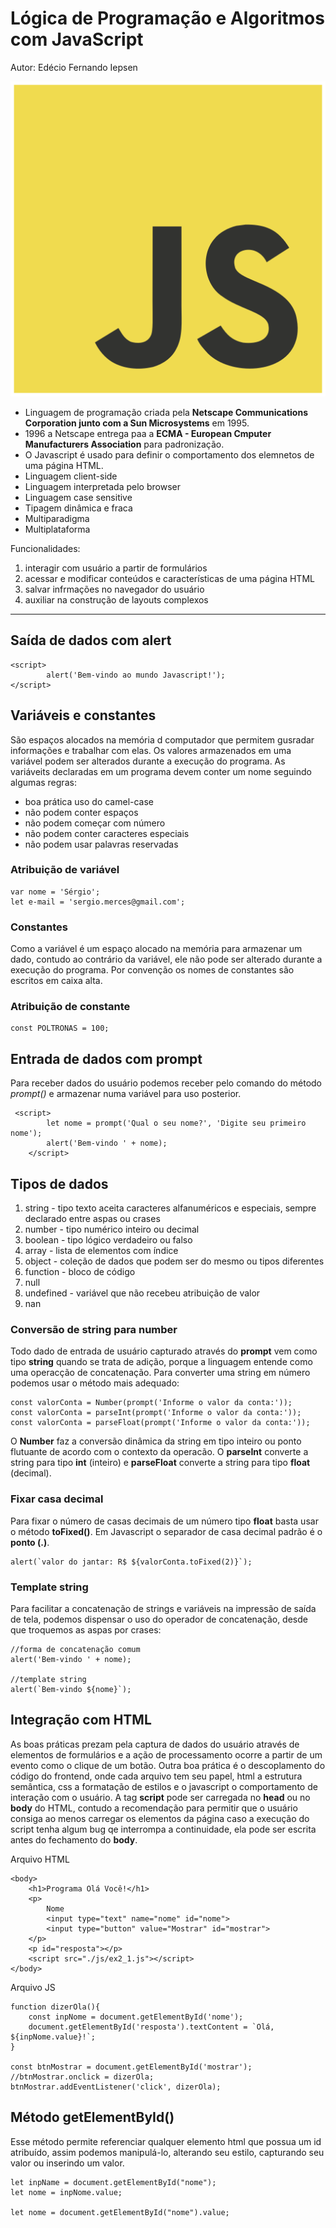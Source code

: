 # Lógica de Programação e Algoritmos com JavaScript

Autor: Edécio Fernando Iepsen

![logotipo Javascript](javascript_logo.png)

- Linguagem de programação criada pela **Netscape Communications Corporation junto com a Sun Microsystems** em 1995.
- 1996 a Netscape entrega paa a **ECMA - European Cmputer Manufacturers Association** para padronização.
- O Javascript é usado para definir o comportamento dos elemnetos de uma página HTML.
- Linguagem client-side
- Linguagem interpretada pelo browser
- Linguagem case sensitive
- Tipagem dinâmica e fraca
- Multiparadigma
- Multiplataforma

Funcionalidades:

1. interagir com usuário a partir de formulários
2. acessar e modificar conteúdos e características de uma página HTML
3. salvar infrmações no navegador do usuário
4. auxiliar na construção de layouts complexos

---

## Saída de dados com alert

```
<script>
        alert('Bem-vindo ao mundo Javascript!');
</script>
```

## Variáveis e constantes

São espaços alocados na memória d computador que permitem gusradar informações e trabalhar com elas. Os valores armazenados em uma variável podem ser alterados durante a execução do programa.
As variáveits declaradas em um programa devem conter um nome seguindo algumas regras:

- boa prática uso do camel-case
- não podem conter espaços
- não podem começar com número
- não podem conter caracteres especiais
- não podem usar palavras reservadas

### Atribuição de variável

```
var nome = 'Sérgio';
let e-mail = 'sergio.merces@gmail.com';
```

### Constantes

Como a variável é um espaço alocado na memória para armazenar um dado, contudo ao contrário da variável, ele não pode ser alterado durante a execução do programa. Por convenção os nomes de constantes são escritos em caixa alta.

### Atribuição de constante

```
const POLTRONAS = 100;
```

## Entrada de dados com prompt

Para receber dados do usuário podemos receber pelo comando do método _prompt()_ e armazenar numa variável para uso posterior.

```
 <script>
        let nome = prompt('Qual o seu nome?', 'Digite seu primeiro nome');
        alert('Bem-vindo ' + nome);
    </script>
```

## Tipos de dados

1. string - tipo texto aceita caracteres alfanuméricos e especiais, sempre declarado entre aspas ou crases
2. number - tipo numérico inteiro ou decimal
3. boolean - tipo lógico verdadeiro ou falso
4. array - lista de elementos com índice
5. object - coleção de dados que podem ser do mesmo ou tipos diferentes
6. function - bloco de código
7. null
8. undefined - variável que não recebeu atribuição de valor
9. nan

### Conversão de string para number

Todo dado de entrada de usuário capturado através do **prompt** vem como tipo **string** quando se trata de adição, porque a linguagem entende como uma operacção de concatenação. Para converter uma string em número podemos usar o método mais adequado:

```
const valorConta = Number(prompt('Informe o valor da conta:'));
const valorConta = parseInt(prompt('Informe o valor da conta:'));
const valorConta = parseFloat(prompt('Informe o valor da conta:'));
```

O **Number** faz a conversão dinâmica da string em tipo inteiro ou ponto flutuante de acordo com o contexto da operacão.
O **parseInt** converte a string para tipo **int** (inteiro) e **parseFloat** converte a string para tipo **float** (decimal).

### Fixar casa decimal

Para fixar o número de casas decimais de um número tipo **float** basta usar o método **toFixed()**.
Em Javascript o separador de casa decimal padrão é o **ponto (.)**.

```
alert(`valor do jantar: R$ ${valorConta.toFixed(2)}`);
```

### Template string

Para facilitar a concatenação de strings e variáveis na impressão de saída de tela, podemos dispensar o uso do operador de concatenação, desde que troquemos as aspas por crases:

```
//forma de concatenação comum
alert('Bem-vindo ' + nome);

//template string
alert(`Bem-vindo ${nome}`);
```

## Integração com HTML

As boas práticas prezam pela captura de dados do usuário através de elementos de formulários e a ação de processamento ocorre a partir de um evento como o clique de um botão. Outra boa prática é o descoplamento do código do frontend, onde cada arquivo tem seu papel, html a estrutura semântica, css a formatação de estilos e o javascript o comportamento de interação com o usuário.
A tag **script** pode ser carregada no **head** ou no **body** do HTML, contudo a recomendação para permitir que o usuário consiga ao menos carregar os elementos da página caso a execução do script tenha algum bug qe interrompa a continuidade, ela pode ser escrita antes do fechamento do **body**.

Arquivo HTML

```
<body>
    <h1>Programa Olá Você!</h1>
    <p>
        Nome
        <input type="text" name="nome" id="nome">
        <input type="button" value="Mostrar" id="mostrar">
    </p>
    <p id="resposta"></p>
    <script src="./js/ex2_1.js"></script>
</body>
```

Arquivo JS

```
function dizerOla(){
    const inpNome = document.getElementById('nome');
    document.getElementById('resposta').textContent = `Olá, ${inpNome.value}!`;
}

const btnMostrar = document.getElementById('mostrar');
//btnMostrar.onclick = dizerOla;
btnMostrar.addEventListener('click', dizerOla);
```

## Método getElementById()

Esse método permite referenciar qualquer elemento html que possua um id atribuído, assim podemos manipulá-lo, alterando seu estilo, capturando seu valor ou inserindo um valor.

```
let inpName = document.getElementById("nome");
let nome = inpNome.value;

let nome = document.getElementById("nome").value;
```
